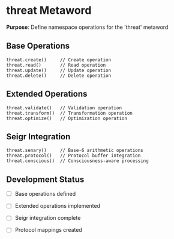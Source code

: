# threat Metaword

**Purpose**: Define namespace operations for the 'threat' metaword

## Base Operations

```hyphos
threat.create()     // Create operation
threat.read()       // Read operation  
threat.update()     // Update operation
threat.delete()     // Delete operation
```

## Extended Operations

```hyphos
threat.validate()   // Validation operation
threat.transform()  // Transformation operation
threat.optimize()   // Optimization operation
```

## Seigr Integration

```hyphos
threat.senary()     // Base-6 arithmetic operations
threat.protocol()   // Protocol buffer integration
threat.conscious()  // Consciousness-aware processing
```

## Development Status

- [ ] Base operations defined
- [ ] Extended operations implemented  
- [ ] Seigr integration complete
- [ ] Protocol mappings created

